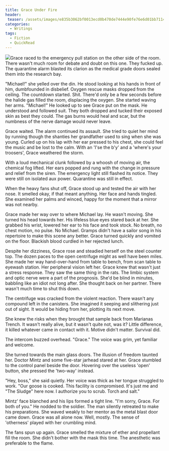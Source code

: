 ```yaml
---
title: Grace Under Fire
header:
 teaser: /assets/images/e835b3062bf0013ecd0b470de7444e90fe76e6d01bb711429cf2c1_640_lab.jpg
categories:
  - Writings
tags:
  - Fiction
  - QuickRead
---
```

<img src="https://douglangille.github.io/assets/images/e835b3062bf0013ecd0b470de7444e90fe76e6d01bb711429cf2c1_640_lab.jpg">Grace raced to the emergency pull station on the other side of the room. There wasn't much room for debate and doubt on this one. They fucked up. The quarantine alarm blasted its clarion as the medical grade doors sealed them into the research bay.

"Michael!" she yelled over the din. He stood looking at his hands in front of him, dumbfounded in disbelief. Oxygen rescue masks dropped from the ceiling. The countdown started. Shit. There'd only be a few seconds before the halide gas filled the room, displacing the oxygen. She started waving her arms. "Michael!" He looked up to see Grace put on the mask. He understood and followed suit. They both dropped and tucked their exposed skin as best they could. The gas burns would heal and scar, but the numbness of the nerve damage would never leave.

Grace waited. The alarm continued its assault. She tried to quiet her mind by running though the shanties her grandfather used to sing when she was young. Curled up on his lap with her ear pressed to his chest, she could feel the music and be lost to the calm. With an 'I'se the b'y' and a 'where's your troosers', Grace weathered the storm.

With a loud mechanical clunk followed by a whoosh of moving air, the chemical fog lifted. Her ears popped and rung with the change in pressure and relief from the siren. The emergency light still flashed its notice. They were still on isolated aux power. Quarantine was still in effect.

When the heavy fans shut off, Grace stood up and tested the air with her nose. It smelled okay, if that meant anything. Her face and hands tingled. She examined her palms and winced, happy for the moment that a mirror was not nearby.

Grace made her way over to where Michael lay. He wasn't moving. She turned his head towards her. His lifeless blue eyes stared back at her. She grabbed his wrist, lowered her ear to his face and took stock. No breath, no chest motion, no pulse. No Michael. Gramps didn't have a sailor song in his repertoire to make this scene any better. Grace turned quickly and vomited on the floor. Blackish blood curdled in her rejected lunch.

Despite her dizziness, Grace rose and steadied herself on the steel counter top. The dozen paces to the open centrifuge might as well have been miles. She made her way hand-over-hand from table to bench, from scan table to eyewash station. Her peripheral vision left her. Grace knew that wasn't just a stress response. They saw the same thing in the rats. The limbic system and optic nerve were a part of the prognosis. She'd be blind in minutes, babbling like an idiot not long after. She thought back on her partner. There wasn't much time to shut this down.

The centrifuge was cracked from the violent reaction. There wasn't any compound left in the canisters. She imagined it seeping and slithering just out of sight. It would be hiding from her, plotting its next move.

She knew the risks when they brought that sample back from Marianas Trench. It wasn't really alive, but it wasn't quite not, was it? Little difference, it killed whatever came in contact with it. Motive didn't matter. Survival did.

The intercom buzzed overhead. "Grace." The voice was grim, yet familiar and welcome.

She turned towards the main glass doors. The illusion of freedom taunted her. Doctor Mintz and some five-star jarhead stared at her. Grace stumbled to the control panel beside the door. Hovering over the useless 'open' button, she pressed the 'two-way' instead.

"Hey, boss," she said quietly. Her voice was thick as her tongue struggled to work. "Our goose is cooked. This facility is compromised. It's just me and "The Sludge" here now. I authorize you to scrub. Torch and salt."

Mintz' face blanched and his lips formed a tight line. "I'm sorry, Grace. For both of you." He nodded to the soldier. The man silently retreated to make his preparations. She waved weakly to her mentor as the metal blast door came down. Grace was all alone now. Well, mostly. The sense of 'otherness' played with her crumbling mind.

The fans spun up again. Grace smelled the mixture of ether and propellant fill the room. She didn't bother with the mask this time. The anesthetic was preferable to the flame.